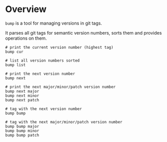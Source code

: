 # Overview

`bump` is a tool for managing versions in git tags.

It parses all git tags for semantic version numbers, sorts
them and provides operations on them.

```
# print the current version number (highest tag)
bump cur

# list all version numbers sorted
bump list

# print the next version number
bump next 

# print the next major/minor/patch version number
bump next major 
bump next minor 
bump next patch 

# tag with the next version number
bump bump 

# tag with the next major/minor/patch version number
bump bump major 
bump bump minor 
bump bump patch
```
